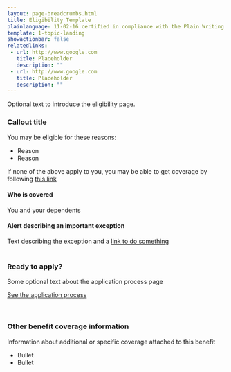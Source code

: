 ```yaml
---
layout: page-breadcrumbs.html
title: Eligibility Template
plainlanguage: 11-02-16 certified in compliance with the Plain Writing Act
template: 1-topic-landing
showactionbar: false
relatedlinks:
 - url: http://www.google.com
   title: Placeholder
   description: ""
 - url: http://www.google.com
   title: Placeholder
   description: ""
---
```


Optional text to introduce the eligibility page.

<div class="feature" markdown="1">

### Callout title

You may be eligible for these reasons:

- Reason
- Reason

If none of the above apply to you, you may be able to get coverage by following [this link](http://www.google.com)

#### Who is covered

You and your dependents

</div>

<div class="usa-alert usa-alert-warning usa-content secondary" markdown="0">
<div class="usa-alert-body">
<h4 style="padding:0">Alert describing an important exception</h4>
<p style="margin:0">Text describing the exception and a <a href="http://www.google.com">link to do something</a></p>
</div>	
</div>

<div markdown="0"><br></div>

### Ready to apply?

Some optional text about the application process page

<a class="usa-button-primary va-button-primary" href="http://www.google.com">See the application process</a>

<div markdown="0"><br></div>

### Other benefit coverage information

Information about additional or specific coverage attached to this benefit

- Bullet
- Bullet

<div markdown="0"><br></div>